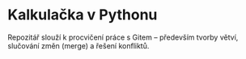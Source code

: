# Kalkulačka v Pythonu

Repozitář slouží k procvičení práce s Gitem – především tvorby větví, slučování změn (merge) a řešení konfliktů.
